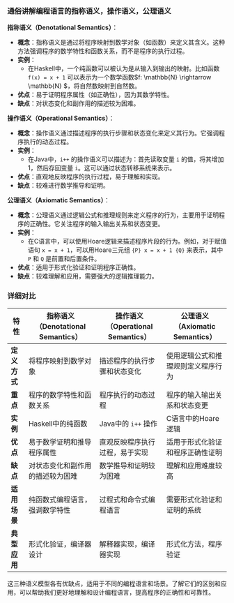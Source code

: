 ### 通俗讲解编程语言的指称语义，操作语义，公理语义

**指称语义（Denotational Semantics）**：
- **概念**：指称语义是通过将程序映射到数学对象（如函数）来定义其含义。这种方法强调程序的数学特性和函数关系，而不是程序的执行过程。
- **实例**：
  - 在Haskell中，一个纯函数可以被认为是从输入到输出的映射。比如函数 `f(x) = x + 1` 可以表示为一个数学函数$f: \mathbb{N} \rightarrow \mathbb{N} $，将自然数映射到自然数。
- **优点**：易于证明程序属性（如正确性），因为其数学特性。
- **缺点**：对状态变化和副作用的描述较为困难。

**操作语义（Operational Semantics）**：
- **概念**：操作语义通过描述程序的执行步骤和状态变化来定义其行为。它强调程序执行的动态过程。
- **实例**：
  - 在Java中，`i++` 的操作语义可以描述为：首先读取变量 `i` 的值，将其增加1，然后存回变量 `i`。这可以通过状态转移系统来表示。
- **优点**：直观地反映程序的执行过程，易于理解和实现。
- **缺点**：较难进行数学推导和证明。

**公理语义（Axiomatic Semantics）**：
- **概念**：公理语义通过逻辑公式和推理规则来定义程序的行为，主要用于证明程序的正确性。它关注程序的输入输出关系和状态变更。
- **实例**：
  - 在C语言中，可以使用Hoare逻辑来描述程序片段的行为。例如，对于赋值语句 `x = x + 1`，可以用Hoare三元组 `{P} x = x + 1 {Q}` 来表示，其中 `P` 和 `Q` 是前置和后置条件。
- **优点**：适用于形式化验证和证明程序正确性。
- **缺点**：较难理解和应用，需要强大的逻辑推理能力。

### 详细对比

| 特性         | 指称语义（Denotational Semantics） | 操作语义（Operational Semantics） | 公理语义（Axiomatic Semantics）    |
| ------------ | ---------------------------------- | --------------------------------- | ---------------------------------- |
| **定义方式** | 将程序映射到数学对象               | 描述程序的执行步骤和状态变化      | 使用逻辑公式和推理规则定义程序行为 |
| **重点**     | 程序的数学特性和函数关系           | 程序执行的动态过程                | 程序的输入输出关系和状态变更       |
| **实例**     | Haskell中的纯函数                  | Java中的 `i++` 操作               | C语言中的Hoare逻辑                 |
| **优点**     | 易于数学证明和推导程序属性         | 直观反映程序执行过程，易于实现    | 适用于形式化验证和程序正确性证明   |
| **缺点**     | 对状态变化和副作用的描述较为困难   | 数学推导和证明较为困难            | 理解和应用难度较高                 |
| **适用场景** | 纯函数式编程语言，强调数学特性     | 过程式和命令式编程语言            | 需要形式化验证和证明的系统         |
| **典型应用** | 形式化验证，编译器设计             | 解释器实现，编译器实现            | 形式化方法，程序验证               |

这三种语义模型各有优缺点，适用于不同的编程语言和场景。了解它们的区别和应用，可以帮助我们更好地理解和设计编程语言，提高程序的正确性和可靠性。